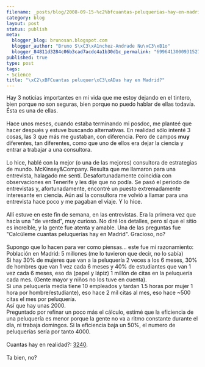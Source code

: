 ```yaml
--- 
filename: _posts/blog/2008-09-15-%c2%bfcuantas-peluquerias-hay-en-madrid.md
category: blog
layout: post
status: publish
meta: 
  blogger_blog: brunosan.blogspot.com
  blogger_author: "Bruno S\xC3\xA1nchez-Andrade Nu\xC3\xB1o"
  blogger_84811d3284c06b3cad7acdc4a1b30d1c_permalink: "6996413000931527299"
published: true
type: post
tags: 
- Science
title: "\xC2\xBFCuantas peluquer\xC3\xADas hay en Madrid?"
---
```

Hay 3 noticias importantes en mi vida que me estoy dejando en el tintero, bien porque no son seguras, bien porque no puedo hablar de ellas todavía. Ésta es una de ellas.<br /><br />Hace unos meses, cuando estaba terminando mi posdoc, me planteé que hacer después y estuve buscando alternativas. En realidad sólo intenté 3 cosas, las 3 que más me gustaban, con diferencia. Pero de campos <span style="font-weight:bold;">muy</span> diferentes, tan diferentes, como que uno de ellos era dejar la ciencia y entrar a trabajar a una consultora.<br /><br />Lo hice, hablé con la mejor (o una de las mejores) consultora de estrategias de mundo. McKinsey&amp;Company. Resulta que me llamaron para una entrevista, halagado me sentí. Desafortunadamente coincidía con observaciones en Tenerife y les dije que no podía. Se pasó el periodo de entrevistas y, afortunadamente, encontré un puesto extremadamente interesante en ciencia. Aún así la consultora me volvió a llamar para una entrevista hace poco y me pagaban el viaje. Y lo hice.<br /><br />Allí estuve en este fin de semana, en las entrevistas. Era la primera vez que hacía una "de verdad", muy curioso. No diré los detalles, pero sí que el sitio es increíble, y la gente fue atenta y amable.  Una de las preguntas fue "Calcúleme cuantas peluquerías hay en Madrid". Gracioso, no?<br /><br />Supongo que lo hacen para ver como piensas... este fue mi razonamiento:<br />Población en Madrid: 5 millones (me lo tuvieron que decir, no lo sabía)<br />Si hay 30% de mujeres que van a la peluquería 2 veces a los 6 meses, 30% de hombres que van 1 vez cada 6 meses y 40% de estudiantes que van 1 vez cada 6 meses, eso da (papel y lápiz) 1 millón de citas en la peluquería cada mes. (Gente mayor y niños no los tuve en cuenta).<br />Si una peluquería media tiene 10 empleados y tardan 1.5 horas por mujer 1 hora por hombre/estudiante), eso hace 2 mil citas al mes, eso hace ~500 citas el mes por peluquería.<br />Así que hay unas 2000.<br />Preguntado por refinar un poco más el cálculo, estimé que la eficiencia de una peluquería es menor porque la gente no va a ritmo constante durante el día, ni trabaja domingos. Si la eficiencia baja un 50%, el numero de peluquerías sería por tanto 4000.<br /><br />Cuantas hay en realidad?: <a href="http://www.paginasamarillas.es/resultados.asp?activ=peluqueria&amp;loca=Madrid&amp;pgpv=1&amp;mode=simple&amp;site=paol&amp;prov=MADRID">3240</a>.<br /><br />Ta bien, no?
